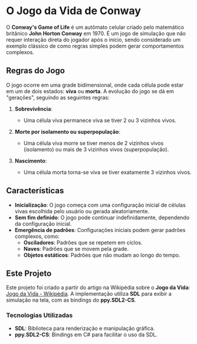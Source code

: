 # O Jogo da Vida de Conway

O **Conway's Game of Life** é um autômato celular criado pelo matemático britânico **John Horton Conway** em 1970. É um jogo de simulação que não requer interação direta do jogador após o início, sendo considerado um exemplo clássico de como regras simples podem gerar comportamentos complexos.

## Regras do Jogo

O jogo ocorre em uma grade bidimensional, onde cada célula pode estar em um de dois estados: **viva** ou **morta**. A evolução do jogo se dá em "gerações", seguindo as seguintes regras:

1. **Sobrevivência**: 
   - Uma célula viva permanece viva se tiver 2 ou 3 vizinhos vivos.
   
2. **Morte por isolamento ou superpopulação**:
   - Uma célula viva morre se tiver menos de 2 vizinhos vivos (isolamento) ou mais de 3 vizinhos vivos (superpopulação).
   
3. **Nascimento**:
   - Uma célula morta torna-se viva se tiver exatamente 3 vizinhos vivos.

## Características

- **Inicialização**: O jogo começa com uma configuração inicial de células vivas escolhida pelo usuário ou gerada aleatoriamente.
- **Sem fim definido**: O jogo pode continuar indefinidamente, dependendo da configuração inicial.
- **Emergência de padrões**: Configurações iniciais podem gerar padrões complexos, como:
  - **Osciladores**: Padrões que se repetem em ciclos.
  - **Naves**: Padrões que se movem pela grade.
  - **Objetos estáticos**: Padrões que não mudam ao longo do tempo.

## Este Projeto

Este projeto foi criado a partir do artigo na Wikipédia sobre o **Jogo da Vida**: [Jogo da Vida - Wikipédia](https://pt.wikipedia.org/wiki/Jogo_da_vida). A implementação utiliza **SDL** para exibir a simulação na tela, com as bindings do **ppy.SDL2-CS**.

### Tecnologias Utilizadas
- **SDL**: Biblioteca para renderização e manipulação gráfica.
- **ppy.SDL2-CS**: Bindings em C# para facilitar o uso da SDL.
